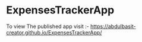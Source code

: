 # ExpensesTrackerApp
To view The published app visit :- https://abdulbasit-creator.github.io/ExpensesTrackerApp/
